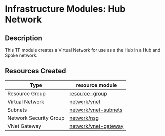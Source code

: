 # **Infrastructure Modules: Hub Network**

## Description

This TF module creates a Virtual Network for use as a the Hub in a Hub and Spoke network.  

## Resources Created

| Type     | resource module     |
|----------|------------|
| Resource Group | [resource-group](../../resources/azure/resource-group/README.md)|
| Virtual Network | [network/vnet](../../resources/azure/network/vnet/README.md)|
| Subnets| [network/vnet-subnets](../../resources/azure/network/vnet-subnets/README.md) |
| Network Security Group | [network/nsg](../../resources/azure/network/nsg/README.md) |
| VNet Gateway | [network/vnet-gateway](../../resources/azure/network/vnet-gateway/README.md)|

